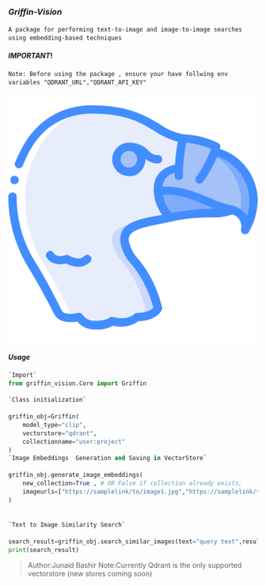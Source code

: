 
### _Griffin-Vision_


`A package for performing text-to-image and image-to-image searches using embedding-based techniques`

#### _IMPORTANT_!

` Note: Before using the package , ensure your have follwing env variables "QDRANT_URL","QDRANT_API_KEY" `

![griffin](./vulture.png)

#### _Usage_ 
```python
`Import`  
from griffin_vision.Core import Griffin

`Class initialization`

griffin_obj=Griffin(
    model_type="clip",
    vectorstore="qdrant",
    collectionname="user:project"
)
`Image Embeddings  Generation and Saving in VectorStore`

griffin_obj.generate_image_embeddings(
    new_collection=True , # OR False if collection already exists,
    imageurls=["https://samplelink/to/image1.jpg","https://samplelink/to/image2.jpg"]
)


`Text to Image Similarity Search`

search_result=griffin_obj.search_similar_images(text="query text",result_limit=1)
print(search_result)

```


> Author:Junaid Bashir
> Note:Currently Qdrant is the only supported vectorstore (new stores coming soon)
